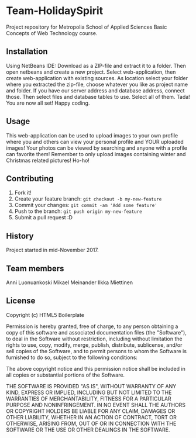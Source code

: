 # Team-HolidaySpirit

Project repository for Metropolia School of Applied Sciences Basic Concepts of Web Technology course.

## Installation
Using NetBeans IDE: Download as a ZIP-file and extract it to a folder. Then open netbeans and create a new project. Select web-application, then create web-application with existing sources. As location select your folder where you extracted the zip-file, choose whatever you like as project name and folder. If you have our server address and database address, connect those. Then select files and database tables to use. Select all of them. Tada! You are now all set! Happy coding.
## Usage
This web-application can be used to upload images to your own profile where you and others can view your personal profile and YOUR uploaded images! Your photos can be viewed by searching and anyone with a profile can favorite them! Remember to only upload images containing winter and Christmas related pictures! Ho-ho!
## Contributing
1. Fork it!
2. Create your feature branch: `git checkout -b my-new-feature`
3. Commit your changes: `git commit -am 'Add some feature'`
4. Push to the branch: `git push origin my-new-feature`
5. Submit a pull request :D
## History
Project started in mid-November 2017.
## Team members
Anni Luonuankoski
Mikael Meinander 
Ilkka Miettinen
## License
Copyright (c) HTML5 Boilerplate

Permission is hereby granted, free of charge, to any person obtaining a copy of
this software and associated documentation files (the "Software"), to deal in
the Software without restriction, including without limitation the rights to
use, copy, modify, merge, publish, distribute, sublicense, and/or sell copies
of the Software, and to permit persons to whom the Software is furnished to do
so, subject to the following conditions:

The above copyright notice and this permission notice shall be included in all
copies or substantial portions of the Software.

THE SOFTWARE IS PROVIDED "AS IS", WITHOUT WARRANTY OF ANY KIND, EXPRESS OR
IMPLIED, INCLUDING BUT NOT LIMITED TO THE WARRANTIES OF MERCHANTABILITY,
FITNESS FOR A PARTICULAR PURPOSE AND NONINFRINGEMENT. IN NO EVENT SHALL THE
AUTHORS OR COPYRIGHT HOLDERS BE LIABLE FOR ANY CLAIM, DAMAGES OR OTHER
LIABILITY, WHETHER IN AN ACTION OF CONTRACT, TORT OR OTHERWISE, ARISING FROM,
OUT OF OR IN CONNECTION WITH THE SOFTWARE OR THE USE OR OTHER DEALINGS IN THE
SOFTWARE.
